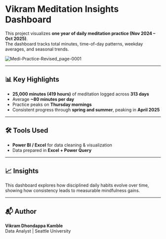 # Vikram Meditation Insights Dashboard

This project visualizes **one year of daily meditation practice (Nov 2024 – Oct 2025)**.  
The dashboard tracks total minutes, time-of-day patterns, weekday averages, and seasonal trends.


![Medi-Practice-Revised_page-0001](https://github.com/user-attachments/assets/5d4cd25a-7738-4639-809c-f6e2c5776e24)


---

## 📊 Key Highlights
- **25,000 minutes (419 hours)** of meditation logged across **313 days**
- Average **~80 minutes per day**
- Practice peaks on **Thursday mornings**
- Consistent progress through **spring and summer**, peaking in **April 2025**

---

## 🛠️ Tools Used
- **Power BI / Excel** for data cleaning & visualization  
- Data prepared in **Excel + Power Query**

---

## 📈 Insights
This dashboard explores how disciplined daily habits evolve over time, showing how consistency leads to measurable mindfulness gains.

---

## 📬 Author
**Vikram Dhondappa Kamble**  
Data Analyst | Seattle University  

